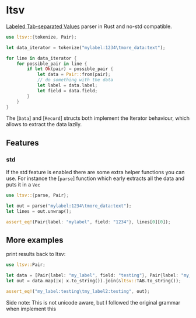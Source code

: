# ltsv

[Labeled Tab-separated Values](http://ltsv.org/) parser in Rust and no-std compatible.

```rust
use ltsv::{tokenize, Pair};

let data_iterator = tokenize("mylabel:1234\tmore_data:text");

for line in data_iterator {
    for possible_pair in line {
        if let Ok(pair) = possible_pair {
            let data = Pair::from(pair);
            // do something with the data
            let label = data.label;
            let field = data.field;
        }
    }
}
```

The [`Data`] and [`Record`] structs both implement the Iterator behaviour, which allows to extract the data lazily.

## Features

### std

If the std feature is enabled there are some extra helper functions you can use.
For instance the [`parse`] function which early extracts all the data and puts it in a `Vec`

```rust
use ltsv::{parse, Pair};

let out = parse("mylabel:1234\tmore_data:text");
let lines = out.unwrap();

assert_eq!(Pair{label: "mylabel", field: "1234"}, lines[0][0]);
```

## More examples

print results back to ltsv:

```rust
use ltsv::Pair;

let data = [Pair{label: "my_label", field: "testing"}, Pair{label: "my_label2", field: "testing"}];
let out = data.map(|x| x.to_string()).join(&ltsv::TAB.to_string());

assert_eq!("my_label:testing\tmy_label2:testing", out);
```

Side note: This is not unicode aware, but I followed the original grammar when implement this
